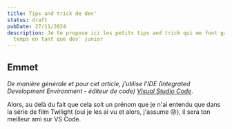 ```yaml
---
title: Tips and trick de dev'
status: draft
pubDate: 27/11/2024
description: Je te propose ici les petits tips and trick qui me font gagné du
  temps en tant que dev' junior
---
```

## Emmet
*De manière générale et pour cet article, j'utilise l'IDE (Integrated Development Environment - éditeur de code) [Visual Studio Code](https://code.visualstudio.com/download)*.

Alors, au delà du fait que cela soit un prénom que je n'ai entendu que dans la série de film Twilight (oui je les ai vu et alors, j'assume 😝), il sera ton meilleur ami sur VS Code.
